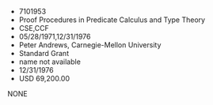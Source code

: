* 7101953
* Proof Procedures in Predicate Calculus and Type Theory
* CSE,CCF
* 05/28/1971,12/31/1976
* Peter Andrews, Carnegie-Mellon University
* Standard Grant
*   name not available
* 12/31/1976
* USD 69,200.00

NONE